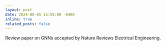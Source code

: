 ```yaml
---
layout: post
date: 2024-08-05 15:59:00 -0400
inline: true
related_posts: false
---
```


Review paper on GNNs accepted by Nature Reviews Electrical Engineering.